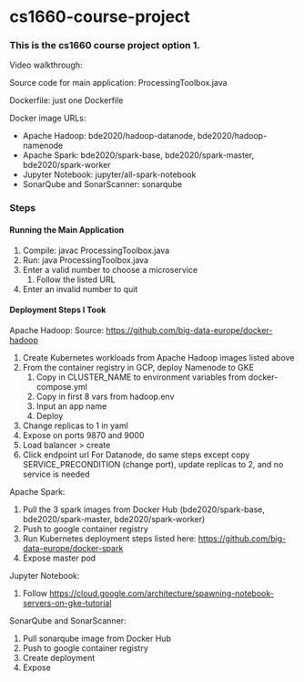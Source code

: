 # cs1660-course-project

### This is the cs1660 course project option 1. ###

Video walkthrough:

Source code for main application: ProcessingToolbox.java

Dockerfile: just one Dockerfile

Docker image URLs: 
* Apache Hadoop: bde2020/hadoop-datanode, bde2020/hadoop-namenode
* Apache Spark: bde2020/spark-base, bde2020/spark-master, bde2020/spark-worker
* Jupyter Notebook: jupyter/all-spark-notebook
* SonarQube and SonarScanner: sonarqube

### Steps ###

#### Running the Main Application ####
1. Compile: javac ProcessingToolbox.java
2. Run: java ProcessingToolbox.java
3. Enter a valid number to choose a microservice
    1. Follow the listed URL
4. Enter an invalid number to quit

#### Deployment Steps I Took #####

Apache Hadoop:
Source: https://github.com/big-data-europe/docker-hadoop
1. Create Kubernetes workloads from Apache Hadoop images listed above
2. From the container registry in GCP, deploy Namenode to GKE
    1. Copy in CLUSTER_NAME to environment variables from docker-compose.yml
    2. Copy in first 8 vars from hadoop.env
    3. Input an app name
    4. Deploy
3. Change replicas to 1 in yaml
4. Expose on ports 9870 and 9000
5. Load balancer > create
6. Click endpoint url
For Datanode, do same steps except copy SERVICE_PRECONDITION (change port), update replicas to 2, and no service is needed

Apache Spark:
1. Pull the 3 spark images from Docker Hub (bde2020/spark-base, bde2020/spark-master, bde2020/spark-worker)
2. Push to google container registry
3. Run Kubernetes deployment steps listed here: https://github.com/big-data-europe/docker-spark
4. Expose master pod

Jupyter Notebook:
1. Follow https://cloud.google.com/architecture/spawning-notebook-servers-on-gke-tutorial

SonarQube and SonarScanner:
1. Pull sonarqube image from Docker Hub
2. Push to google container registry
3. Create deployment
4. Expose

